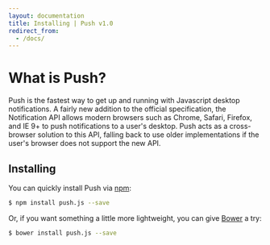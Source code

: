 ```yaml
---
layout: documentation
title: Installing | Push v1.0
redirect_from:
  - /docs/
---
```


# What is Push?

Push is the fastest way to get up and running with Javascript desktop notifications. A fairly new addition to the official specification, the Notification API allows modern browsers such as Chrome, Safari, Firefox, and IE 9+ to push notifications to a user's desktop. Push acts as a cross-browser solution to this API, falling back to use older implementations if the user's browser does not support the new API.

## Installing 

You can quickly install Push via [npm](http://npmjs.com):

```bash
$ npm install push.js --save
```

Or, if you want something a little more lightweight, you can give [Bower](http://bower.io) a try:

```bash
$ bower install push.js --save
```



